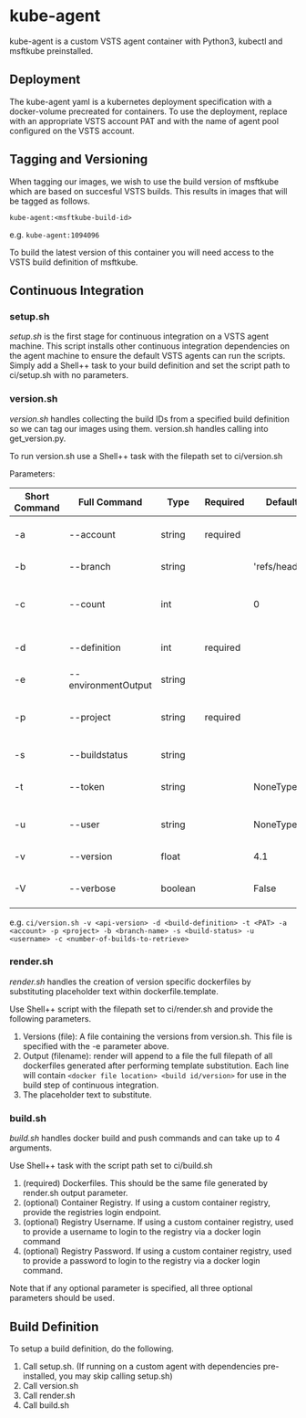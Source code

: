# kube-agent

kube-agent is a custom VSTS agent container with Python3, kubectl and msftkube preinstalled.

## Deployment
The kube-agent yaml is a kubernetes deployment specification with a docker-volume precreated for containers. To use the deployment, replace <token> with an appropriate VSTS account PAT and <pool> with the name of agent pool configured on the VSTS account.

## Tagging and Versioning
When tagging our images, we wish to use the build version of msftkube which are based on succesful VSTS builds. This results in images that will be tagged as follows.

`kube-agent:<msftkube-build-id>`

e.g. `kube-agent:1094096`

To build the latest version of this container you will need access to the VSTS build definition of msftkube. 

## Continuous Integration
### setup.sh
*setup.sh* is the first stage for continuous integration on a VSTS agent machine. This script installs other continuous integration dependencies on the agent machine to ensure the default VSTS agents can run the scripts. Simply add a Shell++ task to your build definition and set the script path to ci/setup.sh with no parameters.

### version.sh
*version.sh* handles collecting the build IDs from a specified build definition so we can tag our images using them. version.sh handles calling into get_version.py.

To run version.sh use a Shell++ task with the filepath set to ci/version.sh

Parameters:

| Short Command |    Full Command    |  Type  | Required |   Default Value   |           Description           |
|---------------|--------------------|--------|----------|-------------------|---------------------------------|
|      -a       | --account          | string | required |                   | VSTS account name               |
|      -b       | --branch           | string |          |'refs/heads/master'| VSTS Build Branch               |
|      -c       | --count            |  int   |          |        0          | The number of builds to return  |
|      -d       | --definition       |  int   | required |                   | The build definition ID         |
|      -e       | --environmentOutput| string |          |                   | Script output                   |
|      -p       | --project          | string | required |                   | VSTS Project within the account |
|      -s       | --buildstatus      | string |          |                   | build status filter             |
|      -t       | --token            | string |          |     NoneType      | User token to access account    |
|      -u       | --user             | string |          |     NoneType      | Username associated with token  |
|      -v       | --version          | float  |          |       4.1         | VSTS REST API version           |
|      -V       | --verbose          | boolean|          |      False        | Print verbose output            |

e.g.
`ci/version.sh -v <api-version> -d <build-definition> -t <PAT> -a <account> -p <project> -b <branch-name> -s <build-status> -u <username> -c <number-of-builds-to-retrieve>`

### render.sh
*render.sh* handles the creation of version specific dockerfiles by substituting placeholder text within dockerfile.template.

Use Shell++ script with the filepath set to ci/render.sh and provide the following parameters.
1. Versions (file): A file containing the versions from version.sh. This file is specified with the -e parameter above.
2. Output (filename): render will append to a file the full filepath of all dockerfiles generated after performing template substitution. Each line will contain `<docker file location> <build id/version>` for use in the build step of continuous integration.
3. The placeholder text to substitute. 

### build.sh
*build.sh* handles docker build and push commands and can take up to 4 arguments.

Use Shell++ task with the script path set to ci/build.sh
1. (required) Dockerfiles. This should be the same file generated by render.sh output parameter.
2. (optional) Container Registry. If using a custom container registry, provide the registries login endpoint.
3. (optional) Registry Username. If using a custom container registry, used to provide a username to login to the registry via a docker login command
4. (optional) Registry Password. If using a custom container registry, used to provide a password to login to the registry via a docker login command.

Note that if any optional parameter is specified, all three optional parameters should be used.

## Build Definition
To setup a build definition, do the following.

1. Call setup.sh. (If running on a custom agent with dependencies pre-installed, you may skip calling setup.sh)
2. Call version.sh
3. Call render.sh
4. Call build.sh
